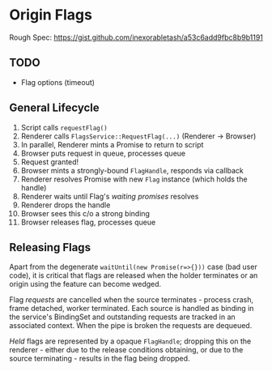 # Origin Flags

Rough Spec: https://gist.github.com/inexorabletash/a53c6add9fbc8b9b1191

## TODO

* Flag options (timeout)

## General Lifecycle

1. Script calls `requestFlag()`
2. Renderer calls `FlagsService::RequestFlag(...)` (Renderer &rarr; Browser)
3. In parallel, Renderer mints a Promise to return to script
4. Browser puts request in queue, processes queue
5. Request granted!
6. Browser mints a strongly-bound `FlagHandle`, responds via callback
7. Renderer resolves Promise with new `Flag` instance (which holds the handle)
9. Renderer waits until Flag's _waiting promises_ resolves
10. Renderer drops the handle
11. Browser sees this c/o a strong binding
12. Browser releases flag, processes queue

## Releasing Flags

Apart from the degenerate `waitUntil(new Promise(r=>{}))` case (bad user code),
it is critical that flags are released when the holder terminates or an origin
using the feature can become wedged.

Flag _requests_ are cancelled when the source terminates - process
crash, frame detached, worker terminated. Each source is handled as
binding in the service's BindingSet and outstanding requests are
tracked in an associated context. When the pipe is broken the requests
are dequeued.

_Held_ flags are represented by a opaque `FlagHandle`; dropping this on
the renderer - either due to the release conditions obtaining, or due to
the source terminating - results in the flag being dropped.
